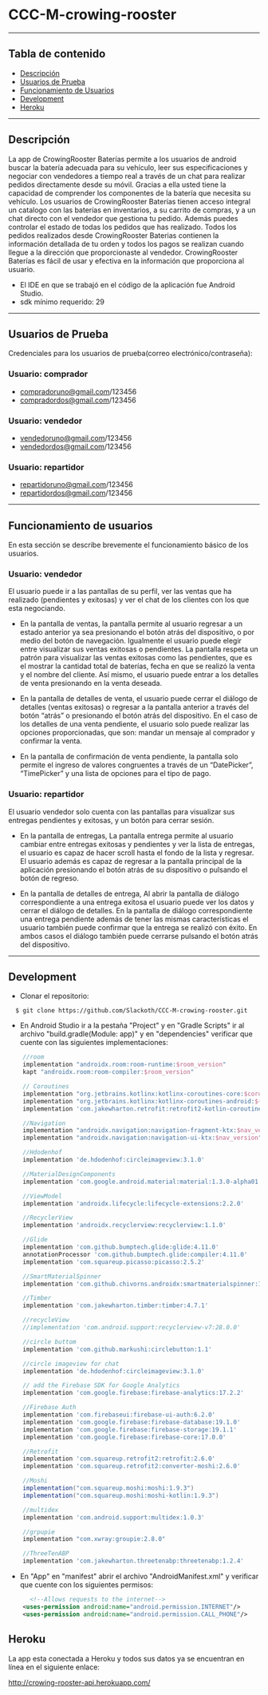 # CCC-M-crowing-rooster

___

## Tabla de contenido

- [Descripción](#descripción)
- [Usuarios de Prueba](#usuarios-de-prueba)
- [Funcionamiento de Usuarios](#funcionamiento-de-usuarios)
- [Development](#development)
- [Heroku](#heroku)

___

## Descripción

La app de CrowingRooster Baterías permite a los usuarios de android buscar la batería adecuada para su vehículo, leer sus especificaciones y negociar con vendedores a tiempo real a través de un chat para realizar pedidos directamente desde su móvil. Gracias a ella usted tiene la capacidad de comprender los componentes de la batería que necesita su vehículo. Los usuarios de CrowingRooster Baterías tienen acceso integral un catalogo con las baterías en inventarios, a su carrito de compras, y a un chat directo con el vendedor que gestiona tu pedido. Además puedes controlar el estado de todas los pedidos que has realizado. Todos los pedidos realizados desde CrowingRooster Baterias contienen la información detallada de tu orden y todos los pagos se realizan cuando llegue a la dirección que proporcionaste al vendedor. CrowingRooster Baterías es fácil de usar y efectiva en la información que proporciona al usuario.

- El IDE en que se trabajó en el código de la aplicación fue Android Studio.
- sdk mínimo requerido: 29

___

## Usuarios de Prueba

Credenciales para los usuarios de prueba(correo electrónico/contraseña):

### Usuario: comprador
- compradoruno@gmail.com/123456
- compradordos@gmail.com/123456

### Usuario: vendedor
- vendedoruno@gmail.com/123456
- vendedordos@gmail.com/123456

### Usuario: repartidor
- repartidoruno@gmail.com/123456
- repartidordos@gmail.com/123456
___

## Funcionamiento de usuarios

En esta sección se describe brevemente el funcionamiento básico de los usuarios.

### Usuario: vendedor
El usuario puede ir a las pantallas de su perfil, ver las ventas que ha realizado (pendientes y exitosas) y ver el chat de los clientes con los que esta negociando.

- En la pantalla de ventas, la pantalla permite al usuario regresar a un estado anterior ya sea presionando el botón atrás del dispositivo, o por medio del botón de navegación. Igualmente el usuario puede elegir entre visualizar sus ventas exitosas o pendientes. La pantalla respeta un patrón para visualizar las ventas exitosas como las pendientes, que es el mostrar la cantidad total de baterías, fecha en que se realizó la venta y el nombre del cliente. Así mismo, el usuario puede entrar a los detalles de venta presionando en la venta deseada.

- En la pantalla de detalles de venta, el usuario puede cerrar el diálogo de detalles (ventas exitosas) o regresar  a la pantalla anterior a través del botón “atrás” o presionando el botón atrás del dispositivo. En el caso de los detalles de una venta pendiente, el usuario solo puede realizar las opciones proporcionadas, que son: mandar un mensaje al comprador y confirmar la venta.

- En la pantalla de confirmación de venta pendiente, la pantalla solo permite el ingreso de valores congruentes a través de un “DatePicker”, “TimePicker” y una lista de opciones para el tipo de pago.

### Usuario: repartidor
El usuario vendedor solo cuenta con las pantallas para visualizar sus entregas pendientes y exitosas, y un botón para cerrar sesión.

- En la pantalla de entregas, La pantalla entrega permite al usuario cambiar entre entregas exitosas y pendientes y ver la lista de entregas, el usuario es capaz de hacer scroll hasta el fondo de la lista y regresar. El usuario además es capaz de regresar a la pantalla principal de la aplicación presionando el botón atrás de su dispositivo o pulsando el botón de regreso.

- En la pantalla de detalles de entrega, Al abrir la pantalla de diálogo correspondiente a una entrega exitosa el usuario puede ver los datos y cerrar el diálogo de detalles. En la pantalla de diálogo correspondiente una entrega pendiente además de tener las mismas características el usuario también puede confirmar que la entrega se realizó con éxito. En ambos casos el diálogo también puede cerrarse pulsando el botón atrás del dispositivo.

___

## Development
- Clonar el repositorio:

```
  $ git clone https://github.com/Slackoth/CCC-M-crowing-rooster.git
```

- En Android Studio ir a la pestaña "Project" y en "Gradle Scripts" ir al archivo "build.gradle(Module: app)" y en "dependencies" verificar que cuente con las siguientes implementaciones:

```groovy
    //room
    implementation "androidx.room:room-runtime:$room_version"
    kapt "androidx.room:room-compiler:$room_version"

    // Coroutines
    implementation "org.jetbrains.kotlinx:kotlinx-coroutines-core:$coroutine_version"
    implementation "org.jetbrains.kotlinx:kotlinx-coroutines-android:${coroutine_version}"
    implementation 'com.jakewharton.retrofit:retrofit2-kotlin-coroutines-adapter:0.9.2'

    //Navigation
    implementation "androidx.navigation:navigation-fragment-ktx:$nav_version"
    implementation "androidx.navigation:navigation-ui-ktx:$nav_version"

    //Hdodenhof
    implementation 'de.hdodenhof:circleimageview:3.1.0'

    //MaterialDesignComponents
    implementation 'com.google.android.material:material:1.3.0-alpha01'

    //ViewModel
    implementation 'androidx.lifecycle:lifecycle-extensions:2.2.0'

    //RecyclerView
    implementation 'androidx.recyclerview:recyclerview:1.1.0'

    //Glide
    implementation 'com.github.bumptech.glide:glide:4.11.0'
    annotationProcessor 'com.github.bumptech.glide:compiler:4.11.0'
    implementation 'com.squareup.picasso:picasso:2.5.2'

    //SmartMaterialSpinner
    implementation 'com.github.chivorns.androidx:smartmaterialspinner:1.2.1'

    //Timber
    implementation 'com.jakewharton.timber:timber:4.7.1'

    //recycleView
    //implementation 'com.android.support:recyclerview-v7:28.0.0'

    //circle buttom
    implementation 'com.github.markushi:circlebutton:1.1'

    //circle imageview for chat
    implementation 'de.hdodenhof:circleimageview:3.1.0'

    // add the Firebase SDK for Google Analytics
    implementation 'com.google.firebase:firebase-analytics:17.2.2'

    //Firebase Auth
    implementation 'com.firebaseui:firebase-ui-auth:6.2.0'
    implementation 'com.google.firebase:firebase-database:19.1.0'
    implementation 'com.google.firebase:firebase-storage:19.1.1'
    implementation 'com.google.firebase:firebase-core:17.0.0'

    //Retrofit
    implementation 'com.squareup.retrofit2:retrofit:2.6.0'
    implementation 'com.squareup.retrofit2:converter-moshi:2.6.0'

    //Moshi
    implementation("com.squareup.moshi:moshi:1.9.3")
    implementation("com.squareup.moshi:moshi-kotlin:1.9.3")

    //multidex
    implementation 'com.android.support:multidex:1.0.3'

    //grpupie
    implementation "com.xwray:groupie:2.8.0"

    //ThreeTenABP
    implementation 'com.jakewharton.threetenabp:threetenabp:1.2.4'
```

- En "App" en "manifest" abrir el archivo "AndroidManifest.xml" y verificar que cuente con los siguientes permisos:
```xml
      <!--Allows requests to the internet-->
    <uses-permission android:name="android.permission.INTERNET"/>
    <uses-permission android:name="android.permission.CALL_PHONE"/>
```

## Heroku
La app esta conectada a Heroku y todos sus datos ya se encuentran en línea en el siguiente enlace:

http://crowing-rooster-api.herokuapp.com/
